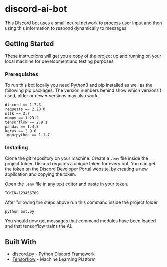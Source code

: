 # discord-ai-bot

This Discord bot uses a small neural network to process user input and then using this information to respond dynamically to messages.

## Getting Started

These instructions will get you a copy of the project up and running on your local machine for development and testing purposes.

### Prerequisites

To run this bot locally you need Python3 and pip installed as well as the following pip packages. The version numbers behind show which versions I used, older or newer versions may also work.

```
discord == 1.7.3
requests == 2.28.0
nltk == 3.7
numpy == 1.23.2
tensorflow == 2.9.1
pandas == 1.4.3 
keras == 2.9.0
imgurpython == 1.1.7
```

### Installing

Clone the git repository on your machine. Create a `.env` file inside the project folder. Discord requires a unique token for every bot. You can get the token on the [Discord Developer Portal](https://discord.com/developers/docs/intro) website, by creating a new application and copying the token.

Open the `.env` file in any text editor and paste in your token.

```
TOKEN=123456789
```

After following the steps above run this command inside the project folder.

```
python bot.py
```

You should now get messages that command modules have been loaded and that tensorflow trains the AI. 

## Built With

* [discord.py](https://discordpy.readthedocs.io/en/stable/) - Python Discord Framework
* [Tensorflow](https://www.tensorflow.org/) - Machine Learning Platform